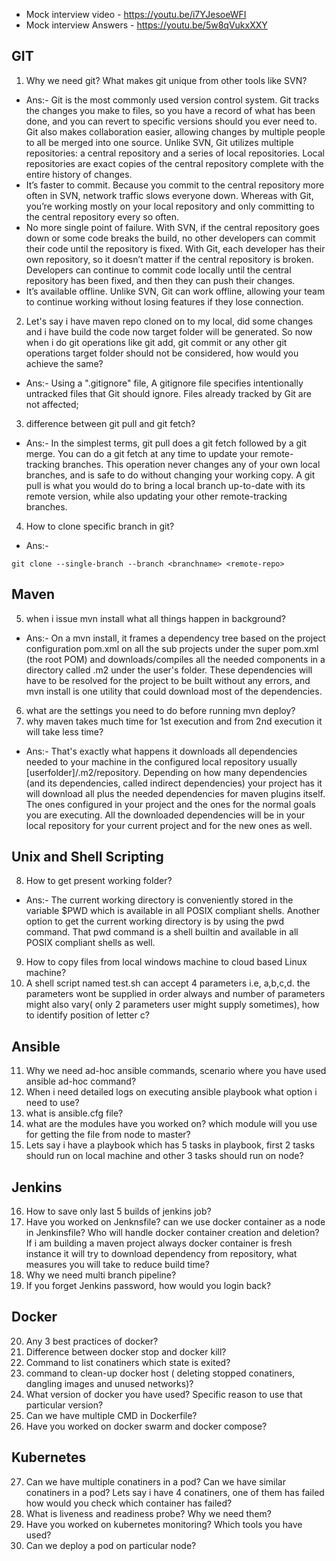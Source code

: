 - Mock interview video - https://youtu.be/i7YJesoeWFI
- Mock interview Answers - https://youtu.be/5w8qVukxXXY 

GIT
---------------------------------------------------------------------------------------------------------------------------------
1. Why we need git? What makes git unique from other tools like SVN?
- Ans:- Git is the most commonly used version control system. Git tracks the changes you make to files, so you have a record of what has been done, and you can revert to specific versions should you ever need to. Git also makes collaboration easier, allowing changes by multiple people to all be merged into one source.
Unlike SVN, Git utilizes multiple repositories: a central repository and a series of local repositories. Local repositories are exact copies of the central repository complete with the entire history of changes.
- It’s faster to commit. Because you commit to the central repository more often in SVN, network traffic slows everyone down. Whereas with Git, you’re working mostly on your local repository and only committing to the central repository every so often.
- No more single point of failure. With SVN, if the central repository goes down or some code breaks the build, no other developers can commit their code until the repository is fixed. With Git, each developer has their own repository, so it doesn’t matter if the central repository is broken. Developers can continue to commit code locally until the central repository has been fixed, and then they can push their changes.
- It’s available offline. Unlike SVN, Git can work offline, allowing your team to continue working without losing features if they lose connection.
2. Let's say i have maven repo cloned on to my local, did some changes and i have build the code now target folder will be generated. So now when i do git operations like git add, git commit or any other git operations target folder should not be considered, how would you achieve the same?
- Ans:- Using a ".gitignore" file, A gitignore file specifies intentionally untracked files that Git should ignore. Files already tracked by Git are not affected;  
3. difference between git pull and git fetch?
- Ans:- In the simplest terms, git pull does a git fetch followed by a git merge.
You can do a git fetch at any time to update your remote-tracking branches. This operation never changes any of your own local branches, and is safe to do without changing your working copy. A git pull is what you would do to bring a local branch up-to-date with its remote version, while also updating your other remote-tracking branches.
4. How to clone specific branch in git?
- Ans:- 
```
git clone --single-branch --branch <branchname> <remote-repo>
```

Maven
--------------------------------------------------------------------------------------------------------------------------
5. when i issue mvn install what all things happen in background?
- Ans:- On a mvn install, it frames a dependency tree based on the project configuration pom.xml on all the sub projects under the super pom.xml (the root POM) and downloads/compiles all the needed components in a directory called .m2 under the user's folder. These dependencies will have to be resolved for the project to be built without any errors, and mvn install is one utility that could download most of the dependencies.
6. what are the settings you need to do before running mvn deploy?
7. why maven takes much time for 1st execution and from 2nd execution it will take less time?
- Ans:- That's exactly what happens it downloads all dependencies needed to your machine in the configured local repository usually [userfolder]/.m2/repository. Depending on how many dependencies (and its dependencies, called indirect dependencies) your project has it will download all plus the needed dependencies for maven plugins  itself. The ones configured in your project and the ones for the normal goals you are executing. All the downloaded dependencies will be in your local repository for your current project and for the new ones as well.

Unix and Shell Scripting 
--------------------------------------------------------------------------------------------------------
8. How to get present working folder?
- Ans:- The current working directory is conveniently stored in the variable $PWD which is available in all POSIX compliant shells. Another option to get the current working directory is by using the pwd command. That pwd command is a shell builtin and available in all POSIX compliant shells as well.
9. How to copy files from local windows machine to cloud based Linux machine?
11. A shell script named test.sh can accept 4 parameters i.e, a,b,c,d. the parameters wont be supplied in order always and number of parameters might also vary( only 2 parameters user might supply sometimes), how to identify position of letter c?

Ansible
---------------------------------------------------------------------------------------------------------------------
11. Why we need ad-hoc ansible commands, scenario where you have used ansible ad-hoc command?
12. When i need detailed logs on executing ansible playbook what option i need to use?
13. what is ansible.cfg file?
14. what are the modules have you worked on? which module will you use for getting the file from node to master?
15. Lets say i have a playbook which has 5 tasks in playbook, first 2 tasks should run on local machine and other 3 tasks should run on node?

Jenkins
-----------------------------------------------------------------------------------------------------------------------
16. How to save only last 5 builds of jenkins job?
17. Have you worked on Jenknsfile? can we use docker container as a node in Jenkinsfile? Who will handle docker container creation and deletion? If i am building a maven project always docker container is fresh instance it will try to download dependency from repository, what measures you will take to reduce build time?
18. Why we need multi branch pipeline?
19. If you forget Jenkins password, how would you login back?

Docker
------------------------------------------------------------------------------------------------------------------------------
20. Any 3 best practices of docker?
21. Difference between docker stop and docker kill?
22. Command to list conatiners which state is exited?
23. command to clean-up docker host ( deleting stopped conatiners, dangling images and unused networks)?
24. What version of docker you have used? Specific reason to use that particular version?
25. Can we have multiple CMD in Dockerfile?
26. Have you worked on docker swarm and docker compose?

Kubernetes
--------------------------------------------------------------------------------------------------------------------------------------
27. Can we have multiple conatiners in a pod? Can we have similar conatiners in a pod? Lets say i have 4 conatiners, one of them has failed how would you check which container has failed?
28. What is liveness and readiness probe? Why we need them?
29. Have you worked on kubernetes monitoring? Which tools you have used?
30. Can we deploy a pod on particular node?
